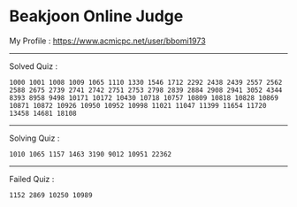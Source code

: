 # Beakjoon Online Judge

My Profile : https://www.acmicpc.net/user/bbomi1973

---

Solved Quiz : 
```
1000 1001 1008 1009 1065 1110 1330 1546 1712 2292 2438 2439 2557 2562 2588 2675 2739 2741 2742 2751 2753 2798 2839 2884 2908 2941 3052 4344 8393 8958 9498 10171 10172 10430 10718 10757 10809 10818 10828 10869 10871 10872 10926 10950 10952 10998 11021 11047 11399 11654 11720 13458 14681 18108
```

---

Solving Quiz :
```
1010 1065 1157 1463 3190 9012 10951 22362
```

---

Failed Quiz :
```
1152 2869 10250 10989
```